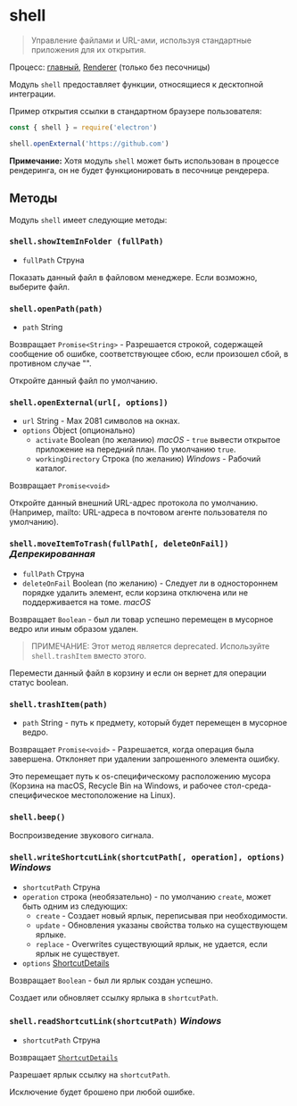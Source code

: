 # shell

> Управление файлами и URL-ами, используя стандартные приложения для их открытия.

Процесс: [главный](../glossary.md#main-process), [Renderer](../glossary.md#renderer-process) (только без песочницы)

Модуль `shell` предоставляет функции, относящиеся к десктопной интеграции.

Пример открытия ссылки в стандартном браузере пользователя:

```javascript
const { shell } = require('electron')

shell.openExternal('https://github.com')
```

**Примечание:** Хотя модуль `shell` может быть использован в процессе рендеринга, он не будет функционировать в песочнице рендерера.

## Методы

Модуль `shell` имеет следующие методы:

### `shell.showItemInFolder (fullPath)`

* `fullPath` Струна

Показать данный файл в файловом менеджере. Если возможно, выберите файл.

### `shell.openPath(path)`

* `path` String

Возвращает `Promise<String>` - Разрешается строкой, содержащей сообщение об ошибке, соответствующее сбою, если произошел сбой, в противном случае "".

Откройте данный файл по умолчанию.

### `shell.openExternal(url[, options])`

* `url` String - Max 2081 символов на окнах.
* `options` Object (опционально)
  * `activate` Boolean (по желанию) _macOS_ - `true` вывести открытое приложение на передний план. По умолчанию `true`.
  * `workingDirectory` Строка (по желанию) _Windows_ - Рабочий каталог.

Возвращает `Promise<void>`

Откройте данный внешний URL-адрес протокола по умолчанию. (Например, mailto: URL-адреса в почтовом агенте пользователя по умолчанию).

### `shell.moveItemToTrash(fullPath[, deleteOnFail])` _Депрекированная_

* `fullPath` Струна
* `deleteOnFail` Boolean (по желанию) - Следует ли в одностороннем порядке удалить элемент, если корзина отключена или не поддерживается на томе. _macOS_

Возвращает `Boolean` - был ли товар успешно перемещен в мусорное ведро или иным образом удален.

> ПРИМЕЧАНИЕ: Этот метод является deprecated. Используйте `shell.trashItem` вместо этого.

Перемести данный файл в корзину и если он вернет для операции статус boolean.

### `shell.trashItem(path)`

* `path` String - путь к предмету, который будет перемещен в мусорное ведро.

Возвращает `Promise<void>` - Разрешается, когда операция была завершена. Отклоняет при удалении запрошенного элемента ошибку.

Это перемещает путь к os-специфическому расположению мусора (Корзина на macOS, Recycle Bin на Windows, и рабочее стол-среда-специфическое местоположение на Linux).

### `shell.beep()`

Воспроизведение звукового сигнала.

### `shell.writeShortcutLink(shortcutPath[, operation], options)` _Windows_

* `shortcutPath` Струна
* `operation` строка (необязательно) - по умолчанию `create`, может быть одним из следующих:
  * `create` - Создает новый ярлык, переписывая при необходимости.
  * `update` - Обновления указаны свойства только на существующем ярлыке.
  * `replace` - Overwrites существующий ярлык, не удается, если ярлык не существует.
* `options` [ShortcutDetails](structures/shortcut-details.md)

Возвращает `Boolean` - был ли ярлык создан успешно.

Создает или обновляет ссылку ярлыка в `shortcutPath`.

### `shell.readShortcutLink(shortcutPath)` _Windows_

* `shortcutPath` Струна

Возвращает [`ShortcutDetails`](structures/shortcut-details.md)

Разрешает ярлык ссылку на `shortcutPath`.

Исключение будет брошено при любой ошибке.
